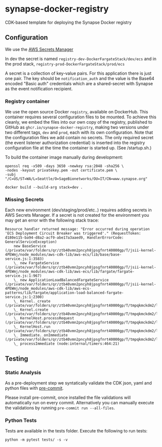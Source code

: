 # synapse-docker-registry

CDK-based template for deploying the Synapse Docker registry


## Configuration

We use the [AWS Secrets Manager](https://docs.aws.amazon.com/secretsmanager/latest/userguide/intro.html)

In dev the secret is named `registry-dev-DockerFargateStack/dev/ecs` and in the prod stack,
`registry-prod-DockerFargateStack/prod/ecs`

A secret is a collection of key-value pairs.  For this application there is just one pair.  The key should be `notification_auth` and the value is the
Base64 encoded "Basic auth" credentials which are a shared-secret with Synapse as the event notification recipient.

### Registry container
We use the open source Docker `registry`, available on DockerHub.  This container requires several configuration files to be mounted.
To achieve this cleanly, we embed the files into our own copy of the registry, published to GitHub as `ghcr.io/synapse-docker-registry`, making two versions under
two different tags, `dev` and `prod`, each with its own configuration.  Note that the configuration files we add contain no secrets.  The only required secret (the event listener
authorization credential) is inserted into the registry configuration file at the time the container is started up. (See /startup.sh.)

To build the container image manually during development:

```
openssl req -x509 -days 3650 -newkey rsa:2048 -sha256 \
-nodes -keyout privatekey.pem -out certificate.pem \
-subj "/C=US/ST=WA/L=Seattle/O=SageBionetworks/OU=IT/CN=www.synapse.org"

docker build --build-arg stack=dev .

```

### Missing Secrets

Each new environment (dev/staging/prod/etc..) requires adding secrets in AWS Secrets Manager.  If a
secret is not created for the environment you may get an error with the following stack trace:

```
Resource handler returned message: "Error occurred during operation 'ECS Deployment Circuit Breaker was triggered'." (RequestToken: d180e115-ba94-d8a2-acf9-abe17a3aaed9, HandlerErrorCode: GeneralServiceException)
    new BaseService (/private/var/folders/qr/ztb40vmn2pncyh8jpsgfnrt40000gp/T/jsii-kernel-4PEWmj/node_modules/aws-cdk-lib/aws-ecs/lib/base/base-service.js:1:3583)
    \_ new FargateService (/private/var/folders/qr/ztb40vmn2pncyh8jpsgfnrt40000gp/T/jsii-kernel-4PEWmj/node_modules/aws-cdk-lib/aws-ecs/lib/fargate/fargate-service.js:1:967)
    \_ new ApplicationLoadBalancedFargateService (/private/var/folders/qr/ztb40vmn2pncyh8jpsgfnrt40000gp/T/jsii-kernel-4PEWmj/node_modules/aws-cdk-lib/aws-ecs-patterns/lib/fargate/application-load-balanced-fargate-service.js:1:2300)
    \_ Kernel._create (/private/var/folders/qr/ztb40vmn2pncyh8jpsgfnrt40000gp/T/tmpqkmckdm2/lib/program.js:9964:29)
    \_ Kernel.create (/private/var/folders/qr/ztb40vmn2pncyh8jpsgfnrt40000gp/T/tmpqkmckdm2/lib/program.js:9693:29)
    \_ KernelHost.processRequest (/private/var/folders/qr/ztb40vmn2pncyh8jpsgfnrt40000gp/T/tmpqkmckdm2/lib/program.js:11544:36)
    \_ KernelHost.run (/private/var/folders/qr/ztb40vmn2pncyh8jpsgfnrt40000gp/T/tmpqkmckdm2/lib/program.js:11504:22)
    \_ Immediate._onImmediate (/private/var/folders/qr/ztb40vmn2pncyh8jpsgfnrt40000gp/T/tmpqkmckdm2/lib/program.js:11505:46)
    \_ processImmediate (node:internal/timers:464:21)
```


## Testing

### Static Analysis
As a pre-deployment step we syntatically validate the CDK json, yaml and
python files with [pre-commit](https://pre-commit.com).

Please install pre-commit, once installed the file validations will
automatically run on every commit.  Alternatively you can manually
execute the validations by running `pre-commit run --all-files`.

### Python Tests
Tests are available in the tests folder. Execute the following to run tests:

```
python -m pytest tests/ -s -v
```
